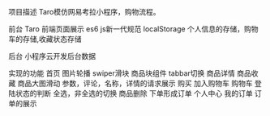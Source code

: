 项目描述
Taro模仿网易考拉小程序，购物流程。

前台
Taro 前端页面展示
es6 js新一代规范
localStorage 个人信息的存储，购物车的存储,收藏状态存储


后台
小程序云开发后台数据

实现的功能
首页
图片轮播
swiper滑块
商品块组件
tabbar切换
商品详情
商品收藏
商品大图滑动
参数，评论，名称，详情的请求展示
购买
加入购物车
购物车
登陆状态的判断
全选，非全选的切换
商品删除
下单形成订单
个人中心
我的订单
订单的展示
